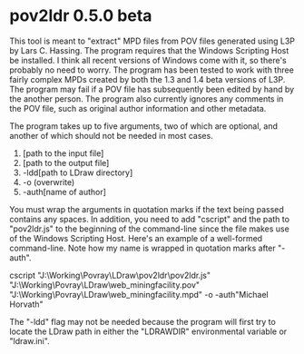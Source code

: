 # pov2ldr 0.5.0 beta
This tool is meant to "extract" MPD files from POV files generated using L3P by 
Lars C. Hassing. The program requires that the Windows Scripting Host be 
installed. I think all recent versions of Windows come with it, so there's 
probably no need to worry. The program has been tested to work with three 
fairly complex MPDs created by both the 1.3 and 1.4 beta versions of L3P. The 
program may fail if a POV file has subsequently been edited by hand by the 
another person. The program also currently ignores any comments in the POV 
file, such as original author information and other metadata.

The program takes up to five arguments, two of which are optional, and another 
of which should not be needed in most cases.

1) [path to the input file]
2) [path to the output file]
3) -ldd[path to LDraw directory]
4) -o (overwrite)
5) -auth[name of author]

You must wrap the arguments in quotation marks if the text being passed 
contains any spaces. In addition, you need to add "cscript" and the path to 
"pov2ldr.js" to the beginning of the command-line since the file makes use of 
the Windows Scripting Host. Here's an example of a well-formed command-line. 
Note how my name is wrapped in quotation marks after "-auth".

cscript "J:\Working\Povray\LDraw\pov2ldr\pov2ldr.js"
	"J:\Working\Povray\LDraw\web_miningfacility.pov"
	"J:\Working\Povray\LDraw\web_miningfacility.mpd"
	-o -auth"Michael Horvath"

The "-ldd" flag may not be needed because the program will first try to locate 
the LDraw path in either the "LDRAWDIR" environmental variable or "ldraw.ini".
